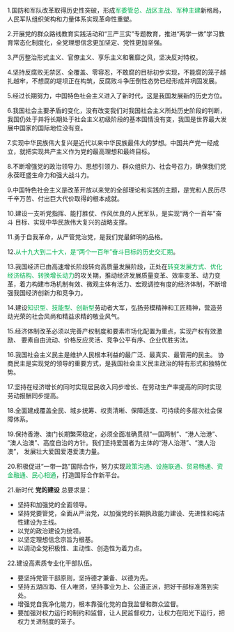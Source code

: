 1.国防和军队改革取得历史性突破，形成<font color="#00b050">军委管总、战区主战、军种主建</font>新格局，人民军队组织架构和力量体系实现革命性重塑。

2.开展党的群众路线教育实践活动和“三严三实”专题教育，推进“两学一做”学习教育常态化制度化，全党理想信念更加坚定、党性更加坚强。

3.严厉整治形式主义、官僚主义、享乐主义和奢靡之风，坚决反对特权。

4.坚持反腐败无禁区、全覆盖、零容忍，不敢腐的目标初步实现，不能腐的笼子越扎越牢，不想腐的堤坝正在构筑，反腐败斗争压倒性态势已经形成并巩固发展。

5.经过长期努力，中国特色社会主义进入了新时代，这是我国发展新的历史方位。

6.我国社会主要矛盾的变化，没有改变我们对我国社会主义所处历史阶段的判断，我国仍处于并将长期处于社会主义初级阶段的基本国情没有变，我国是世界最大发展中国家的国际地位没有变。

7.实现中华民族伟大复兴是近代以来中华民族最伟大的梦想。中国共产党一经成立，就把实现共产主义作为党的最高理想和最终目标。

8.不断增强党的政治领导力、思想引领力、群众组织力、社会号召力，确保我们党永葆旺盛生命力和强大战斗力。

9.中国特色社会主义是改革开放以来党的全部理论和实践的主题，是党和人民历尽千辛万苦、付出巨大代价取得的根本成就。 

10.建设一支听党指挥、能打胜仗、作风优良的人民军队，是实现“两个一百年”奋斗 目标、实现中华民族伟大复兴的战略支撑。

11.勇于自我革命，从严管党治党，是我们党最鲜明的品格。 

12.<font color="#00b050">从十九大到二十大，是“两个一百年”奋斗目标的历史交汇期</font>。

13.我国经济已由高速增长阶段转向高质量发展阶段，正处在<font color="#00b050">转变发展方式、优化经济结构、转换增长动力</font>的攻关期，推动经济发展质量变革、效率变革、动力变革，着力构建市场机制有效、微观主体有活力、宏观调控有度的经济体制，不断增强我国经济创新力和竞争力。

14.建设<font color="#00b050">知识型、技能型、创新型</font>劳动者大军，弘扬劳模精神和工匠精神，营造劳动光荣的社会风尚和精益求精的敬业风气。

15.经济体制改革必须以完善产权制度和要素市场化配置为重点，实现产权有效激励、 要素自由流动、价格反应灵活、竞争公平有序、企业优胜劣汰。

16.我国社会主义民主是维护人民根本利益的最广泛、最真实、最管用的民主。 协商民主是实现党的领导的重要方式，是我国社会主义民主政治的特有形式和独特优势。

17.坚持在经济增长的同时实现居民收入同步增长、在劳动生产率提高的同时实现劳动报酬同步提高。

18.全面建成覆盖全民、城乡统筹、权责清晰、保障适度、可持续的多层次社会保障体系。

19.保持香港、澳门长期繁荣稳定，必须全面准确贯彻“一国两制”、“港人治港”、 “澳人治澳”、高度自治的方针。我们坚持爱国者为主体的“港人治港”、“澳人治澳”， 发展壮大爱国爱港爱澳力量。

20.积极促进“一带一路”国际合作，努力实现<font color="#00b050">政策沟通、设施联通、贸易畅通、资金融通、民心相通</font>，打造国际合作新平台。

21.新时代  **党的建设**  总要求是：
- 坚持和加强党的全面领导。
- 坚持党要管党，全面从严治党，以加强党的长期执政能力建设、先进性和纯洁性建设为主线。
- 以党的政治建设为统领。
- 以坚定理想信念宗旨为根基。
- 以调动全党积极性、主动性、创造性为着力点。

22.建设高素质专业化干部队伍。
- 要坚持党管干部原则，坚持德才兼备、以德为先。
- 坚持五湖四海、任人唯贤，坚持事业为上、公道正派，把好干部标准落到实处。
- 增强党自我净化能力，根本靠强化党的自我监督和群众监督。
- 要加强对权力运行的制约和监督，让人民监督权力，让权力在阳光下运行，把权力关进制度的笼子。